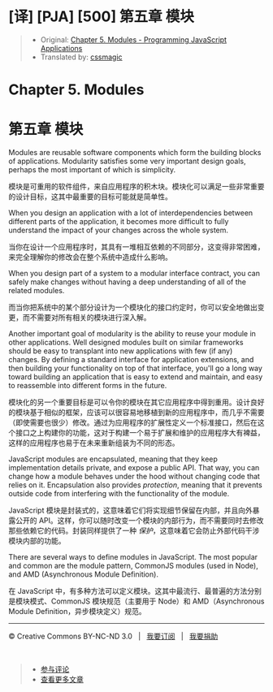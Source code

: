 # [译] [PJA] [500] 第五章 模块

> * Original: [Chapter 5. Modules - Programming JavaScript Applications](http://chimera.labs.oreilly.com/books/1234000000262/ch05.html)
> * Translated by: [cssmagic](https://github.com/cssmagic)

# Chapter 5. Modules

# 第五章 模块

Modules are reusable software components which form the building blocks of applications. Modularity satisfies some very important design goals, perhaps the most important of which is simplicity.

模块是可重用的软件组件，来自应用程序的积木块。模块化可以满足一些非常重要的设计目标，这其中最重要的目标可能就是简单性。

When you design an application with a lot of interdependencies between different parts of the application, it becomes more difficult to fully understand the impact of your changes across the whole system.

当你在设计一个应用程序时，其具有一堆相互依赖的不同部分，这变得非常困难，来完全理解你的修改会在整个系统中造成什么影响。

When you design part of a system to a modular interface contract, you can safely make changes without having a deep understanding of all of the related modules.

而当你把系统中的某个部分设计为一个模块化的接口约定时，你可以安全地做出变更，而不需要对所有相关的模块进行深入解。

Another important goal of modularity is the ability to reuse your module in other applications. Well designed modules built on similar frameworks should be easy to transplant into new applications with few (if any) changes. By defining a standard interface for application extensions, and then building your functionality on top of that interface, you'll go a long way toward building an application that is easy to extend and maintain, and easy to reassemble into different forms in the future.

模块化的另一个重要目标是可以令你的模块在其它应用程序中得到重用。设计良好的模块基于相似的框架，应该可以很容易地移植到新的应用程序中，而几乎不需要（即使需要也很少）修改。通过为应用程序的扩展性定义一个标准接口，然后在这个接口之上构建你的功能，这对于构建一个易于扩展和维护的应用程序大有裨益，这样的应用程序也易于在未来重新组装为不同的形态。

JavaScript modules are encapsulated, meaning that they keep implementation details private, and expose a public API. That way, you can change how a module behaves under the hood without changing code that relies on it. Encapsulation also provides _protection_, meaning that it prevents outside code from interfering with the functionality of the module.

JavaScript 模块是封装式的，这意味着它们将实现细节保留在内部，并且向外暴露公开的 API。这样，你可以随时改变一个模块的内部行为，而不需要同时去修改那些依赖它的代码。封装同样提供了一种 *保护*，这意味着它会防止外部代码干涉模块内部的功能。

There are several ways to define modules in JavaScript. The most popular and common are the module pattern, CommonJS modules (used in Node), and AMD (Asynchronous Module Definition).

在 JavaScript 中，有多种方法可以定义模块。这其中最流行、最普遍的方法分别是模块模式、CommonJS 模块规范（主要用于 Node）和 AMD（Asynchronous Module Definition，异步模块定义）规范。

***

&copy; Creative Commons BY-NC-ND 3.0 &nbsp; | &nbsp; [我要订阅](http://www.cssmagic.net/blog/subscribe) &nbsp; | &nbsp; [我要捐助](http://www.cssmagic.net/blog/donate)

&nbsp;
> * [参与评论](https://github.com/cssmagic/blog/issues/XXXXXXXXXX)
> * [查看更多文章](https://github.com/cssmagic/blog/issues?state=open)
